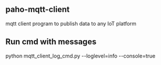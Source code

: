 ## paho-mqtt-client
mqtt client program to publish data to any IoT platform
## Run cmd with messages
python mqtt_client_log_cmd.py --loglevel=info --console=true
